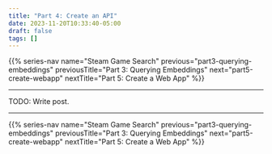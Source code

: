 ```yaml
---
title: "Part 4: Create an API"
date: 2023-11-20T10:33:40-05:00
draft: false
tags: []
---
```


{{% series-nav name="Steam Game Search" previous="part3-querying-embeddings" previousTitle="Part 3: Querying Embeddings" next="part5-create-webapp" nextTitle="Part 5: Create a Web App" %}}

---

TODO: Write post.

---

{{% series-nav name="Steam Game Search" previous="part3-querying-embeddings" previousTitle="Part 3: Querying Embeddings" next="part5-create-webapp" nextTitle="Part 5: Create a Web App" %}}